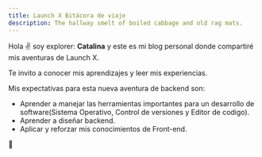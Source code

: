 ```yaml
---
title: Launch X Bitácora de viaje
description: The hallway smelt of boiled cabbage and old rag mats.
---
```


Hola ✌️  soy explorer: **Catalina** y este es mi blog personal donde compartiré mis aventuras de Launch X.

Te invito a conocer mis aprendizajes y leer mis experiencias.


Mis expectativas para esta nueva aventura de backend son:

- Aprender a manejar las herramientas importantes para un desarrollo de software(Sistema Operativo, Control de versiones y Editor de codigo).
- Aprender a diseñar backend.
- Aplicar y reforzar mis conocimientos de Front-end.

🚀
